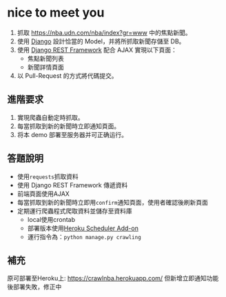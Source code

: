 # nice to meet you
1. 抓取 https://nba.udn.com/nba/index?gr=www 中的焦點新聞。
2. 使用 [Django](https://www.djangoproject.com/) 設計恰當的 Model，并將所抓取新聞存儲至 DB。
3. 使用 [Django REST Framework](http://www.django-rest-framework.org/) 配合 AJAX 實現以下頁面：
	 * 焦點新聞列表
	 * 新聞詳情頁面
4. 以 Pull-Request 的方式將代碼提交。
	
## 進階要求
1. 實現爬蟲自動定時抓取。
2. 每當抓取到新的新聞時立即通知頁面。
3. 将本 demo 部署至服务器并可正确运行。

## 答題說明
* 使用`requests`抓取資料
* 使用 Django REST Framework 傳遞資料
* 前端頁面使用AJAX
* 每當抓取到新的新聞時立即用`confirm`通知頁面，使用者確認後刷新頁面
* 定期運行爬蟲程式爬取資料並儲存至資料庫
	* local使用crontab
	* 部署版本使用[Heroku Scheduler Add-on](https://devcenter.heroku.com/articles/scheduler#defining-tasks)
	* 運行指令為：`python manage.py crawling`

## 補充
原可部署至Heroku上: https://crawlnba.herokuapp.com/
但新增立即通知功能後部署失敗，修正中
